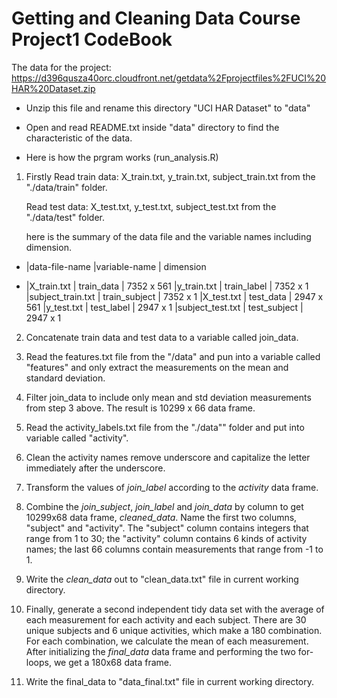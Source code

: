 Getting and Cleaning Data Course 
Project1  CodeBook
=================================================

The data for the project:  
https://d396qusza40orc.cloudfront.net/getdata%2Fprojectfiles%2FUCI%20HAR%20Dataset.zip  

* Unzip this file and rename this directory "UCI HAR Dataset" to "data" 
* Open and read README.txt inside "data" directory to find the characteristic of the data. 

* Here is how the prgram works (run_analysis.R)  
 1. Firstly Read train data: 
    X_train.txt, y_train.txt, subject_train.txt from the "./data/train" folder. 
    
    Read test data:
    X_test.txt, y_test.txt, subject_test.txt from the "./data/test" folder. 
    
    here is the summary of the data file and the variable names including dimension. 
    
    
-
    |data-file-name      |variable-name   | dimension

-
    |X_train.txt         |  train_data      |  7352 x 561
    |y_train.txt	     |  train_label	    |  7352 x 1
    |subject_train.txt	 |  train_subject   |  7352 x 1
    |X_test.txt	         |  test_data	    |  2947 x 561
    |y_test.txt	         |  test_label	    |  2947 x 1
    |subject_test.txt	 |  test_subject	|  2947 x 1

 2. Concatenate train data and test data to a variable called join_data. 
 
 3. Read the features.txt file from the "/data" and pun into a variable called "features" and only extract the measurements on the mean and standard deviation. 
 
 4. Filter join_data to include only mean and std deviation measurements from step 3 above. The result is 10299 x 66 data frame. 

 5. Read the activity_labels.txt file from the "./data"" folder and put into variable called "activity". 
 
 6. Clean the activity names remove underscore and capitalize the letter immediately after the underscore.  
 
 7. Transform the values of *join_label* according to the *activity* data frame. 
 
 8. Combine the *join_subject*, *join_label* and *join_data* by column to get 10299x68 data frame, *cleaned_data*. Name the first two columns, "subject" and "activity". The "subject" column contains integers that range from 1 to 30; the "activity" column contains 6 kinds of activity names; the last 66 columns contain measurements that range from -1 to 1.  
 
 9. Write the *clean_data* out to "clean_data.txt" file in current working directory.  
 
 10. Finally, generate a second independent tidy data set with the average of each measurement for each activity and each subject. There are 30 unique subjects and 6 unique activities, which make a 180 combination. For each combination, we calculate the mean of each measurement. After initializing the *final_data* data frame and performing the two for-loops, we get a 180x68 data frame.
 
 12. Write the final_data to "data_final.txt" file in current working directory. 
 
